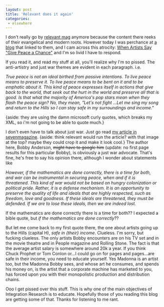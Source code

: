 ```yaml
---
layout: post
title: 'Relevant does it again'
categories:
 - elsewhere
---
```


I don't really go by <a href="http://www.relevantmagazine.com">relevant mag</a> anymore because the content there reeks of their evangelical and modern roots. However today I was perchance at <a href="http://thebridge.blogspot.com">a blog</a> that linked to them, and I cam across this atrocity: <a href="http://www.relevantmagazine.com/modules.php?op=modload&name=News&file=article&sid=841&mode=&order=0">When Artists Say "Give Peace a Chance"</a> and I'm so livid I have to respond.



If you read it, and read my stuff at all, you'll realize why I'm so pissed. The anti-artistry and just war themes are evident in each paragraph. i.e.



<em>True peace is not an ideal birthed from passive intentions. To live peace means to preserve it. To live peace means to be bent on it and to be emphatic about it. This kind of peace expresses itself in actions that give back to the world, that seek out the hurt in the world and preserve all that is good. Is that what the majority of America's pop stars mean when they flash the peace sign? No, they mean, "Let's not fight ...Let me sing my song and return to the Hills so I can stay safe in my surroundings and income."</em>



{aside: they are using the damn microsoft curly quotes, which breaks my XML, so i'm not going to be able to quote much.}



I don't even have to talk about just war. Just go read <a href="http://www.sevenmagazine.org/index.php?archive=022003_07">my article in sevenmagazine</a>. {aside: think relevant would run the article? with that image at the top? maybe they could crop it and make it look cool.} The author here, Bobby Anderson, <s>might have to google him</s> (update: no first page results for this particular Bobby), is obviously a just war advocate. That's fine, he's free to say his opinion there, although I wonder about statements like 



<em>However, if the mathematics are done correctly, there is a time for both, and war can be instrumental in securing peace, when and if it is threatened. This kind of war would not be based on hungry colonization or political pride. Rather, it is a defense mechanism. It is an opportunity to preserve the quality of life and ideals that are highly respected, such as freedom, love and goodness. If these ideals are threatened, they must be defended. If we are to lose these ideals, then we are indeed lost.</em>



If the mathematics are done correctly there is a time for both?? I expected a bible quote, but <em>if the mathematics are done correctly</em>??



But let me come back to my first quote there, the one about artists going up to the Hills (capital H), <em>safe in {their} income</em>. Clueless. I'm sorry, but fucking clueless. The only artists Bobby encounters are on his TV set and in the movie theatre and in People magazine and Rolling Stone. The fact is that the average artist salary is somewhere around 20k a year. If you think Chuck Prophet or Tom Conlon or...I could go on for pages and pages...are safe in their income, you need to educate yourself. Yes Madonna is an artist too, but the Madonna Bobby sees, and whose art he consumes, and spends his money on, is the artist that a corporate machine has marketed to you, has forced upon you with their monopolistic production and distribution chains.



Ooo I get pissed over this stuff. This is why one of the main objectives of Integration Research is to educate. Hopefully those of you reading this blog are getting some of that. Thanks for listening to me rant.

